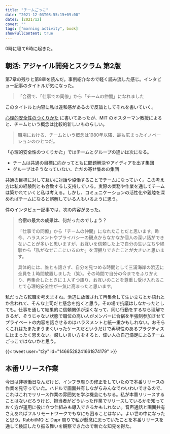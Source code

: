 ```yaml
---
title: "チームごっこ"
date: "2021-12-03T08:55:15+09:00"
dates: [2021/12]
cover: ""
tags: ["morning activity", book]
showFullContent: true
---
```


0時に寝て6時に起きた。

## 朝活: アジャイル開発とスクラム 第2版

第7章の残りと第8章を読んだ。事例紹介なので軽く読み流した感じ。インタビュー記事のタイトルが気になった。

> 「合宿で、「仕事での同僚」から「チームの仲間」になれました

このタイトルと内容に私は違和感があるので反論としてそれを書いていく。

[心理的安全性のつくりかた](https://pub.jmam.co.jp/book/b517388.html) に書いてあったが、MIT のオスターマン教授によると、チームという概念は比較的新しいものらしい。

> 職場における、チームという概念は1980年以降、最も広まったイノベーションのひとつだ。

「心理的安全性のつくりかた」ではチームとグループの違いは次になる。

* チームは共通の目標に向かってともに問題解決やアイディアを出す集団
* グループはそうなっていない、ただの寄せ集めの集団

共通の目標に対して互いに対話や協働することでチームになっていく。この考え方は私の経験則とも合致するし支持している。実際の業務や作業を通してチームは築かれていくと私は考える。しかし、コミュニケーションの活性化や親睦を深めればチームになると誤解している人もいるように思う。

件のインタビュー記事では、次の内容があった。

> **合宿の最大の成果は、何だったのでしょう？**
> 
> 「仕事での同僚」から「チームの仲間」になれたことだと思います。昨今、ハラスメントやプライバシーの観点からなかなか個人の深い話ができないことが多いと思いますが、お互いを信頼した上で自分の生い立ちや経験から「私がなぜここにいるのか」を深掘りできたことが大きいと思います。
> 
> 具体的には、誰とも話さず、自分を見つめる時間として三浦海岸の浜辺に全員を１時間放置しました（笑）。その時間で自分の今までをふりかえり、再集合したときに１人ずつ語り、お互いのことを尊重し受け入れることで心理的安全性が一気に高まったと思います。

私だったら転職を考えますね。浜辺に放置されて再集合して生い立ちとか語れとか言われて、そんな上司だと懸念を抱くと思う。その場で抗議はしなかったとしても。仕事を通して結果的に信頼関係が深くなって、同じ行動をするなら理解できるが、そうじゃない状態で職位の高い人がメンバーに合宿を半強制参加させてプライベートの内容を話させるのはハラスメントと紙一重かもしれない。おそらくこれはたまたまうまくいったケースだというだけで再現性のあるプラクティスにはまったく思えない。厳しい言い方をすると、偉い人の自己満足によるチームごっこではないかと思う。

{{< tweet user="t2y" id="1466528241661874179" >}}

## 本番リリース作業

今日は非稼働日なんだけど、インフラ周りの修正をしていたので本番リリースの作業を見守っていた。ハドルで画面共有しながらみんなでわいわいできるので、これはこれでリリース作業の雰囲気を学ぶ機会にもなる。私が本番リリースすることはないだろうけど、担当者がどういった作業でリリースしているかを知っておく方が運用に役に立つ仕組みも導入できるかもしれない。音声通話と画面共有さえあればフルリモートワークでもなにも困ることはない。よい世の中になったと思う。RabbitMQ と Dapr 周りで私が懸念に思っていたことを本番リリースを通して検証したり振る舞いを観察できたので新たな知見を得た。
